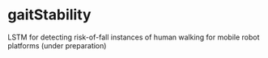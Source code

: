 # gaitStability
LSTM for detecting risk-of-fall instances of human walking for mobile robot platforms
(under preparation)
